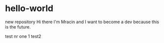 # hello-world
new repository
Hi there I'm Mracin and I want to become a dev because this is the future.

test nr one 1
test2

